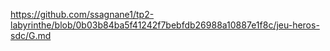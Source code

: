 https://github.com/ssagnane1/tp2-labyrinthe/blob/0b03b84ba5f41242f7bebfdb26988a10887e1f8c/jeu-heros-sdc/G.md
